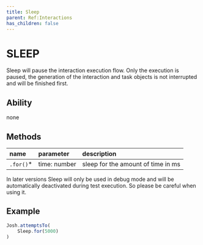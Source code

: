 ```yaml
---
title: Sleep
parent: Ref:Interactions
has_children: false
---
```


# SLEEP

Sleep will pause the interaction execution flow. Only the execution is paused, the generation of the interaction and 
task objects is not interrupted and will be finished first.

## Ability

none

## Methods

| name      | parameter    | description                        |
| :---      | :---         | :---                               |
| `.for()`* | time: number | sleep for the amount of time in ms |


In later versions Sleep will only be used in debug mode and will be automatically deactivated during test execution. 
So please be careful when using it.

## Example

```typescript
Josh.attemptsTo(
    Sleep.for(5000)
)
```